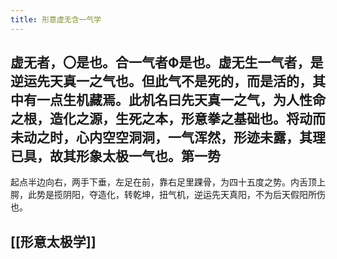 ```yaml
---
title: 形意虚无含一气学
---
```


## 虚无者，〇是也。合一气者Ф是也。虚无生一气者，是逆运先天真一之气也。但此气不是死的，而是活的，其中有一点生机藏焉。此机名曰先天真一之气，为人性命之根，造化之源，生死之本，形意拳之基础也。将动而未动之时，心内空空洞洞，一气浑然，形迹未露，其理已具，故其形象太极一气也。第一势

 

起点半边向右，两手下垂，左足在前，靠右足里踝骨，为四十五度之势。内舌顶上腭，此势是揽阴阳，夺造化，转乾坤，扭气机，逆运先天真阳，不为后天假阳所伤也。
## [[形意太极学]]
